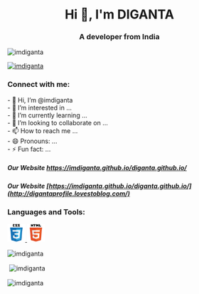 
<!---
imdiganta/imdiganta is a ✨ special ✨ repository because its `README.md` (this file) appears on your GitHub profile.
You can click the Preview link to take a look at your changes.
--->
<h1 align="center">Hi 👋, I'm DIGANTA</h1>
<h3 align="center">A developer from India</h3>

<p align="left"> <img src="https://komarev.com/ghpvc/?username=imdiganta&label=Profile%20views&color=0e75b6&style=flat" alt="imdiganta" /> </p>

<p align="left"> <a href="https://github.com/ryo-ma/github-profile-trophy"><img src="https://github-profile-trophy.vercel.app/?username=imdiganta" alt="imdiganta" /></a> </p>

<h3 align="left">Connect with me:</h3>
<p align="left">
  <p>
- 👋 Hi, I’m @imdiganta <br>
- 👀 I’m interested in ...<br>
- 🌱 I’m currently learning ...<br>
- 💞️ I’m looking to collaborate on ...<br>
- 📫 How to reach me ...<br>
- 😄 Pronouns: ...<br>
- ⚡ Fun fact: ...<br>
</p>
</p>

<h5>Our Website <a href="https://imdiganta.github.io/diganta.github.io/">https://imdiganta.github.io/diganta.github.io/</a></h5>
<h5>Our Website <a href="[https://imdiganta.github.io/diganta.github.io/](http://digantaprofile.lovestoblog.com/)">[https://imdiganta.github.io/diganta.github.io/](http://digantaprofile.lovestoblog.com/)</a></h5>
<h3 align="left">Languages and Tools:</h3>
<p align="left"> <a href="https://www.w3schools.com/css/" target="_blank" rel="noreferrer"> <img src="https://raw.githubusercontent.com/devicons/devicon/master/icons/css3/css3-original-wordmark.svg" alt="css3" width="40" height="40"/> </a> <a href="https://www.w3.org/html/" target="_blank" rel="noreferrer"> <img src="https://raw.githubusercontent.com/devicons/devicon/master/icons/html5/html5-original-wordmark.svg" alt="html5" width="40" height="40"/> </a> </p>

<p><img align="center" src="https://github-readme-stats.vercel.app/api/top-langs?username=imdiganta&show_icons=true&locale=en&layout=compact" alt="imdiganta" /></p>

<p>&nbsp;<img align="center" src="https://github-readme-stats.vercel.app/api?username=imdiganta&show_icons=true&locale=en" alt="imdiganta" /></p>

<p><img align="center" src="https://github-readme-streak-stats.herokuapp.com/?user=imdiganta&" alt="imdiganta" /></p>

